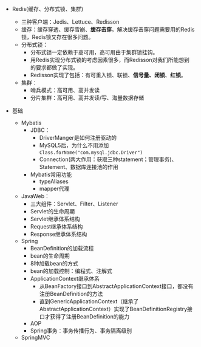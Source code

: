 - Redis(缓存、分布式锁、集群)
  - 三种客户端：Jedis、Lettuce、Redisson
  - 缓存：缓存穿透、缓存雪崩、**缓存击穿**。解决缓存击穿问题需要用的Redis锁，Redis锁又存在很多问题。
  - 分布式锁：
    - 分布式锁一定依赖于高可用，高可用由于集群锁挂钩。
    - 用Redis实现分布式锁的考虑因素很多，而Redisson对我们所能想到的要求都做了实现。
    - Redisson实现了包括：有可重入锁、联锁、**信号量、闭锁**、**红锁**。
  - 集群：
    - 哨兵模式：高可用、高并发读
    - 分片集群：高可用、高并发读/写、海量数据存储





- 基础
  - Mybatis
    - JDBC：
      - DriverManger是如何注册驱动的
      - MySQL5后，为什么不用添加`Class.forName("com.mysql.jdbc.Driver")`
      - Connection(两大作用：获取三种statement；管理事务)、Statement、数据库连接池的作用
    - Mybatis常用功能
      - typeAliases
      - mapper代理
  - JavaWeb：
    - 三大组件：Servlet、Filter、Listener
    - Servlet的生命周期
    - Servlet继承体系结构
    - Request继承体系结构
    - Response继承体系结构
  - Spring
    - BeanDefinition的加载流程
    - bean的生命周期
    - 8种加载bean的方式
    - bean的加载控制：编程式、注解式
    - ApplicationContext继承体系
      - 从BeanFactory接口到AbstractApplicationContext接口，都没有注册BeanDefinition的方法
      - 直到GenericApplicationContext（继承了AbstractApplicationContext）实现了BeanDefinitionRegistry接口才获得了注册BeanDefinition的能力
    - AOP
    - Spring事务：事务传播行为、事务隔离级别
  - SpringMVC















































